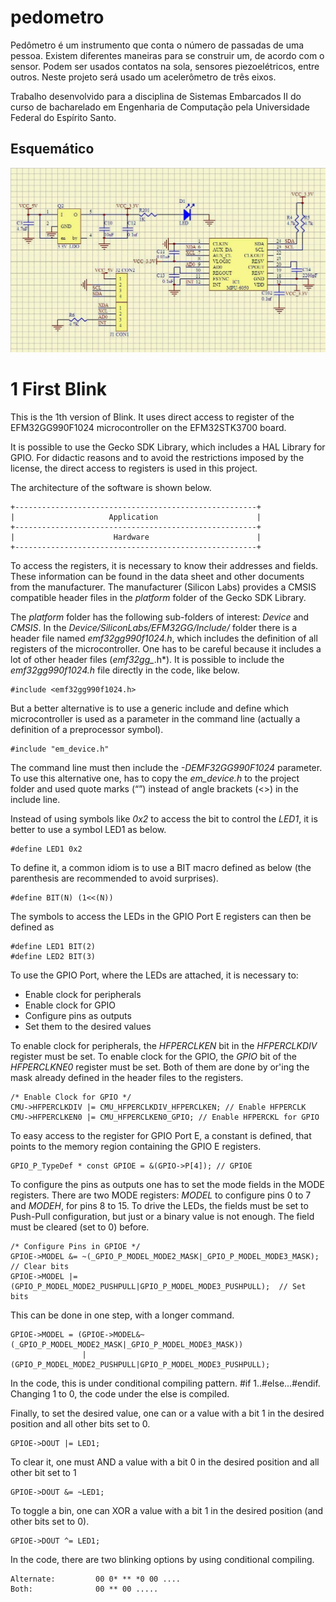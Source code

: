 # pedometro

Pedômetro é um instrumento que conta o número de passadas de uma pessoa. Existem diferentes maneiras para se construir um, de acordo com o sensor. Podem ser usados contatos na sola, sensores piezoelétricos, entre outros. Neste projeto será usado um acelerômetro de três eixos.

Trabalho desenvolvido para a disciplina de Sistemas Embarcados II do curso de bacharelado em Engenharia de Computação pela Universidade Federal do Espírito Santo.

## Esquemático

![esquemático](./assets/images/esquematico.jpg)


1 First Blink
=============

This is the 1th version of Blink. It uses direct access to register of the EFM32GG990F1024 microcontroller on the EFM32STK3700 board.

It is possible to use the Gecko SDK Library, which includes a HAL Library for GPIO. For didactic reasons and to avoid the restrictions imposed by the license, the direct access to registers is used in this project.

The architecture of the software is shown below.

    +------------------------------------------------------+
    |                     Application                      |
    +------------------------------------------------------+
    |                      Hardware                        |
    +------------------------------------------------------+
    

To access the registers, it is necessary to know their addresses and fields. These information can be found in the data sheet and other documents from the manufacturer. The manufacturer (Silicon Labs) provides a CMSIS compatible header files in the *platform* folder of the Gecko SDK Library.

The *platform* folder has the following sub-folders of interest: *Device* and *CMSIS*. In the *Device/SiliconLabs/EFM32GG/Include/* folder there is a header file named *emf32gg990f1024.h*, which includes the definition of all registers of the microcontroller. One has to be careful because it includes a lot of other header files (*emf32gg_*.h*). It is possible to include the *emf32gg990f1024.h* file directly in the code, like below.

    #include <emf32gg990f1024.h>

But a better alternative is to use a generic include and define which microcontroller is used as a parameter in the command line (actually a definition of a preprocessor symbol).

    #include "em_device.h"

The command line must then include the *-DEMF32GG990F1024* parameter. To use this alternative one, has to copy the *em_device.h* to the project folder and used quote marks (“”) instead of angle brackets (<>) in the include line.

Instead of using symbols like *0x2* to access the bit to control the *LED1*, it is better to use a symbol LED1 as below.

    #define LED1 0x2

To define it, a common idiom is to use a BIT macro defined as below (the parenthesis are recommended to avoid surprises).
   
    #define BIT(N) (1<<(N))

The symbols to access the LEDs in the GPIO Port E registers can then be defined as

    #define LED1 BIT(2)
    #define LED2 BIT(3)

To use the GPIO Port, where the LEDs are attached, it is necessary to:

-   Enable clock for peripherals
-   Enable clock for GPIO
-   Configure pins as outputs
-   Set them to the desired values

To enable clock for peripherals, the *HFPERCLKEN* bit in the *HFPERCLKDIV* register must be set. To enable clock for the GPIO, the *GPIO* bit of the *HFPERCLKNE0* register must be set. Both of them are done by or'ing the mask already defined in the header files to the registers.

    /* Enable Clock for GPIO */
    CMU->HFPERCLKDIV |= CMU_HFPERCLKDIV_HFPERCLKEN; // Enable HFPERCLK
    CMU->HFPERCLKEN0 |= CMU_HFPERCLKEN0_GPIO; // Enable HFPERCKL for GPIO
    
To easy access to the register for GPIO Port E, a constant is defined, that points to the memory region containing the GPIO E registers.

    GPIO_P_TypeDef * const GPIOE = &(GPIO->P[4]); // GPIOE

To configure the pins as outputs one has to set the mode fields in the MODE registers. There are two MODE registers: *MODEL* to configure pins 0 to 7 and *MODEH*, for pins 8 to 15. To drive the LEDs, the fields must be set to Push-Pull configuration, but just or a binary value is not enough. The field must be cleared (set to 0) before.

    /* Configure Pins in GPIOE */
    GPIOE->MODEL &= ~(_GPIO_P_MODEL_MODE2_MASK|_GPIO_P_MODEL_MODE3_MASK); 		// Clear bits
    GPIOE->MODEL |= (GPIO_P_MODEL_MODE2_PUSHPULL|GPIO_P_MODEL_MODE3_PUSHPULL); 	// Set bits

This can be done in one step, with a longer command.

    GPIOE->MODEL = (GPIOE->MODEL&~(_GPIO_P_MODEL_MODE2_MASK|_GPIO_P_MODEL_MODE3_MASK))
    				|(GPIO_P_MODEL_MODE2_PUSHPULL|GPIO_P_MODEL_MODE3_PUSHPULL);

In the code, this is under conditional compiling pattern. #if 1..#else...#endif. Changing 1 to 0, 
the code under the else is compiled.

Finally, to set the desired value, one can or a value with a bit 1 in the desired position and all other bits set to 0.

    GPIOE->DOUT |= LED1;

To clear it, one must AND a value with a bit 0 in the desired position and all other bit set to 1

    GPIOE->DOUT &= ~LED1;

To toggle a bin, one can XOR a value with a bit 1 in the desired position (and other bits set to 0).

    GPIOE->DOUT ^= LED1;

In the code, there are two blinking options by using conditional compiling.

	Alternate:         00 0* ** *0 00 ....
    Both:              00 ** 00 .....